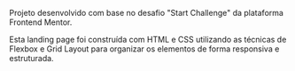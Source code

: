 Projeto desenvolvido com base no desafio "Start Challenge" da plataforma Frontend Mentor.

Esta landing page foi construída com HTML e CSS utilizando as técnicas de Flexbox e Grid Layout para organizar os elementos de forma responsiva e estruturada. 
